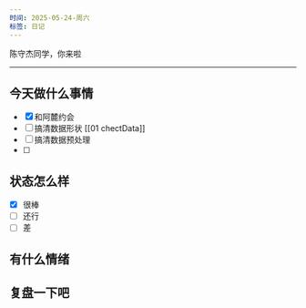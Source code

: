 ```yaml
---
时间: 2025-05-24-周六
标签: 日记
---
```

陈守杰同学，你来啦

---

## 今天做什么事情
- [x] 和阿麓约会
- [ ] 搞清数据形状 [[01 chectData]]
- [ ] 搞清数据预处理 
- [ ] 

## 状态怎么样
- [x] 很棒
- [ ] 还行
- [ ] 差

## 有什么情绪

## 复盘一下吧
